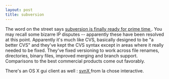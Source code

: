 ```yaml
---
layout: post
title: subversion 
---
```

<p>The word on the street says <a href="http://www.macdevcenter.com/pub/a/mac/2004/08/10/subversion.html">subversion is finally ready for prime time </a>. You may recall some bizarre IP disputes -- apparently these have been resolved at this point. Apparently it's much like CVS, basically designed to be "a better CVS" and they've kept the CVS syntax except in areas where it really needed to be fixed. They've fixed versioning to work across file renames, directories, binary files, improved merging and branch support. Comparisons to the best commercial products come out favorably. </p><p>There's an OS X gui client as well : <a href="http://www.lachoseinteractive.net/en/community/subversion/svnx/features/">svnX </a>from la chose interactive. </p>
